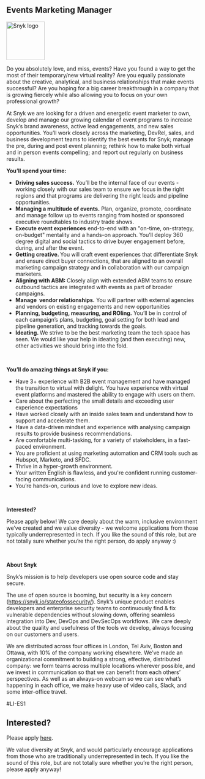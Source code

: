 Events Marketing Manager
---

<img src="https://res.cloudinary.com/snyk/image/upload/v1537345894/press-kit/brand/logo-black.png" width="100" alt="Snyk logo" />

<p><span style="font-weight: 400;">Do you absolutely love, and miss, events? Have you found a way to get the most of their temporary/new virtual reality? Are you equally passionate about the creative, analytical, and business relationships that make events successful? Are you hoping for a big career breakthrough in a company that is growing fiercely while also allowing you to focus on your own professional growth?&nbsp;</span></p>
<p><span style="font-weight: 400;">At Snyk we are looking for a driven and energetic event marketer to own, develop and manage our growing calendar of event programs to increase Snyk’s brand awareness, active lead engagements, and new sales opportunities. You’ll work closely across the marketing, DevRel, sales, and business development teams to identify the best events for Snyk; manage the pre, during and post event planning; rethink how to make both virtual and in person events compelling; and report out regularly on business results.&nbsp;&nbsp;</span></p>
<p><strong>You’ll spend your time:</strong></p>
<ul>
<li style="font-weight: 400;"><strong>Driving sales success.</strong><span style="font-weight: 400;"> You’ll be the internal face of our events - working closely with our sales team to ensure we focus in the right regions and that programs are delivering the right leads and pipeline opportunities.&nbsp;</span></li>
<li style="font-weight: 400;"><strong>Managing a multitude of events.</strong><span style="font-weight: 400;"> Plan, organize, promote, coordinate and manage follow up to events ranging from hosted or sponsored executive roundtables to industry trade shows.&nbsp;</span></li>
<li style="font-weight: 400;"><strong>Execute event experiences</strong><span style="font-weight: 400;"> end-to-end with an "on-time, on-strategy, on-budget" mentality and a hands-on approach. You’ll deploy 360 degree digital and social tactics to drive buyer engagement before, during, and after the event.</span></li>
<li style="font-weight: 400;"><strong>Getting creative. </strong><span style="font-weight: 400;">You will craft event experiences that differentiate Snyk and ensure direct buyer connections, that are aligned to an overall marketing campaign strategy and in collaboration with our campaign marketers.</span></li>
<li style="font-weight: 400;"><strong>Aligning with ABM: </strong><span style="font-weight: 400;">Closely align with extended ABM teams to ensure outbound tactics are integrated with events as part of broader campaigns.</span></li>
<li style="font-weight: 400;"><strong>Manage&nbsp; vendor relationships.</strong><span style="font-weight: 400;"> You will partner with external agencies and vendors on existing engagements and new opportunities</span></li>
<li style="font-weight: 400;"><strong>Planning, budgeting, measuring, and ROIing.</strong><span style="font-weight: 400;"> You’ll be in control of each campaign’s plans, budgeting, goal setting for both lead and pipeline generation, and tracking towards the goals.&nbsp;</span></li>
<li style="font-weight: 400;"><strong>Ideating. </strong><span style="font-weight: 400;">We strive to be the best marketing team the tech space has seen. We would like your help in ideating (and then executing) new, other activities we should bring into the fold.&nbsp;&nbsp;</span></li>
</ul>
<p>&nbsp;</p>
<p><strong>You’ll do amazing things at Snyk if you:</strong></p>
<ul>
<li style="font-weight: 400;"><span style="font-weight: 400;">Have 3+ experience with B2B event management and have managed the transition to virtual with delight. You have experience with virtual event platforms and mastered the ability to engage with users on them.</span></li>
<li style="font-weight: 400;"><span style="font-weight: 400;">Care about the perfecting the small details and exceeding user experience expectations</span></li>
<li style="font-weight: 400;"><span style="font-weight: 400;">Have worked closely with an inside sales team and understand how to support and accelerate them.</span></li>
<li style="font-weight: 400;"><span style="font-weight: 400;">Have a data-driven mindset and experience with analysing campaign results to provide business recommendations.</span></li>
<li style="font-weight: 400;"><span style="font-weight: 400;">Are comfortable multi-tasking, for a variety of stakeholders, in a fast-paced environment.</span></li>
<li style="font-weight: 400;"><span style="font-weight: 400;">You are proficient at using marketing automation and CRM tools such as Hubspot, Marketo, and SFDC.</span></li>
<li style="font-weight: 400;"><span style="font-weight: 400;">Thrive in a hyper-growth environment.</span></li>
<li style="font-weight: 400;"><span style="font-weight: 400;">Your written English is flawless, and you're confident running customer-facing communications.</span></li>
<li style="font-weight: 400;"><span style="font-weight: 400;">You’re hands-on, curious and love to explore new ideas.</span></li>
</ul>
<p>&nbsp;</p>
<p><strong>Interested?</strong></p>
<p><span style="font-weight: 400;">Please apply below! We care deeply about the warm, inclusive environment we’ve created and we value diversity - we welcome applications from those typically underrepresented in tech. If you like the sound of this role, but are not totally sure whether you’re the right person, do apply anyway :)</span></p>
<p>&nbsp;</p>
<p><strong>About Snyk</strong></p>
<p><span style="font-weight: 400;">Snyk’s mission is to help developers use open source code and stay secure.&nbsp;</span></p>
<p><span style="font-weight: 400;">The use of open source is booming, but security is a key concern (</span><a href="https://snyk.io/stateofossecurity/"><span style="font-weight: 400;">https://snyk.io/stateofossecurity/</span></a><span style="font-weight: 400;">). Snyk’s unique product enables developers and enterprise security teams to continuously find &amp; fix vulnerable dependencies without slowing down, offering seamless integration into Dev, DevOps and DevSecOps workflows. We care deeply about the quality and usefulness of the tools we develop, always focusing on our customers and users.&nbsp;</span></p>
<p><span style="font-weight: 400;">We are distributed across four offices in London, Tel Aviv, Boston and Ottawa, with 10% of the company working elsewhere. We’ve made an organizational commitment to building a strong, effective, distributed company: we form teams across multiple locations wherever possible, and we invest in communication so that we can benefit from each others’ perspectives. As well as an always-on webcam so we can see what’s happening in each office, we make heavy use of video calls, Slack, and some inter-office travel.</span></p>
<p><span style="font-weight: 400;">#LI-ES1</span></p>

Interested?
---

Please apply [here](https://boards.greenhouse.io/snyk/jobs/4892278002#app).

We value diversity at Snyk, and would particularly encourage applications from those who are traditionally underrepresented in tech.
If you like the sound of this role, but are not totally sure whether you’re the right person, please apply anyway!
